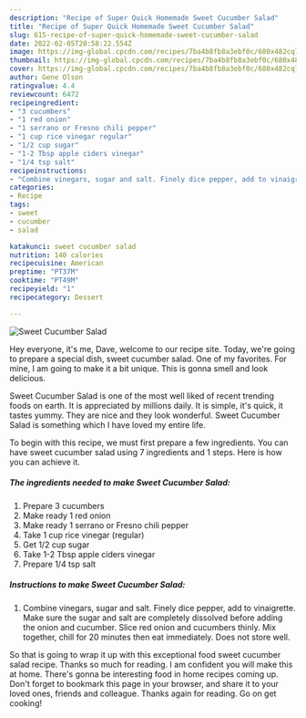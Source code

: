 ```yaml
---
description: "Recipe of Super Quick Homemade Sweet Cucumber Salad"
title: "Recipe of Super Quick Homemade Sweet Cucumber Salad"
slug: 615-recipe-of-super-quick-homemade-sweet-cucumber-salad
date: 2022-02-05T20:58:22.554Z
image: https://img-global.cpcdn.com/recipes/7ba4b8fb8a3ebf0c/680x482cq70/sweet-cucumber-salad-recipe-main-photo.jpg
thumbnail: https://img-global.cpcdn.com/recipes/7ba4b8fb8a3ebf0c/680x482cq70/sweet-cucumber-salad-recipe-main-photo.jpg
cover: https://img-global.cpcdn.com/recipes/7ba4b8fb8a3ebf0c/680x482cq70/sweet-cucumber-salad-recipe-main-photo.jpg
author: Gene Olson
ratingvalue: 4.4
reviewcount: 6472
recipeingredient:
- "3 cucumbers"
- "1 red onion"
- "1 serrano or Fresno chili pepper"
- "1 cup rice vinegar regular"
- "1/2 cup sugar"
- "1-2 Tbsp apple ciders vinegar"
- "1/4 tsp salt"
recipeinstructions:
- "Combine vinegars, sugar and salt. Finely dice pepper, add to vinaigrette. Make sure the sugar and salt are completely dissolved before adding the onion and cucumber. Slice red onion and cucumbers thinly. Mix together, chill for 20 minutes then eat immediately. Does not store well."
categories:
- Recipe
tags:
- sweet
- cucumber
- salad

katakunci: sweet cucumber salad 
nutrition: 140 calories
recipecuisine: American
preptime: "PT37M"
cooktime: "PT49M"
recipeyield: "1"
recipecategory: Dessert

---
```



![Sweet Cucumber Salad](https://img-global.cpcdn.com/recipes/7ba4b8fb8a3ebf0c/680x482cq70/sweet-cucumber-salad-recipe-main-photo.jpg)

Hey everyone, it's me, Dave, welcome to our recipe site. Today, we're going to prepare a special dish, sweet cucumber salad. One of my favorites. For mine, I am going to make it a bit unique. This is gonna smell and look delicious.



Sweet Cucumber Salad is one of the most well liked of recent trending foods on earth. It is appreciated by millions daily. It is simple, it's quick, it tastes yummy. They are nice and they look wonderful. Sweet Cucumber Salad is something which I have loved my entire life.


To begin with this recipe, we must first prepare a few ingredients. You can have sweet cucumber salad using 7 ingredients and 1 steps. Here is how you can achieve it.

<!--inarticleads1-->

##### The ingredients needed to make Sweet Cucumber Salad:

1. Prepare 3 cucumbers
1. Make ready 1 red onion
1. Make ready 1 serrano or Fresno chili pepper
1. Take 1 cup rice vinegar (regular)
1. Get 1/2 cup sugar
1. Take 1-2 Tbsp apple ciders vinegar
1. Prepare 1/4 tsp salt




<!--inarticleads2-->

##### Instructions to make Sweet Cucumber Salad:

1. Combine vinegars, sugar and salt. Finely dice pepper, add to vinaigrette. Make sure the sugar and salt are completely dissolved before adding the onion and cucumber. Slice red onion and cucumbers thinly. Mix together, chill for 20 minutes then eat immediately. Does not store well.




So that is going to wrap it up with this exceptional food sweet cucumber salad recipe. Thanks so much for reading. I am confident you will make this at home. There's gonna be interesting food in home recipes coming up. Don't forget to bookmark this page in your browser, and share it to your loved ones, friends and colleague. Thanks again for reading. Go on get cooking!
